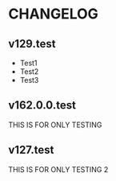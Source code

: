 # CHANGELOG

## v129.test
- Test1
- Test2
- Test3

## v162.0.0.test
THIS IS FOR ONLY TESTING

## v127.test
THIS IS FOR ONLY TESTING 2
